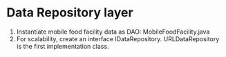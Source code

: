 # Data Repository layer
1. Instantiate mobile food facility data as DAO: MobileFoodFacility.java
2. For scalability, create an interface IDataRepository. URLDataRepository is the first implementation class. 